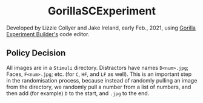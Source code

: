 <h1 align="center">
    GorillaSCExperiment
</h1>

Developed by Lizzie Collyer and Jake Ireland, early Feb., 2021, using [Gorilla Experiment Builder's](https://gorilla.sc/) code editor.

## Policy Decision

All images are in a `Stimuli` directory.  Distractors have names `D<num>.jpg`; Faces, `F<num>.jpg`; etc. (for `C`, `HF`, and `LF` as well).  This is an important step in the randomisation process, because instead of randomly pulling an image from the directory, we randomly pull a number from a list of numbers, and then add (for example) `D` to the start, and `.jpg` to the end.
